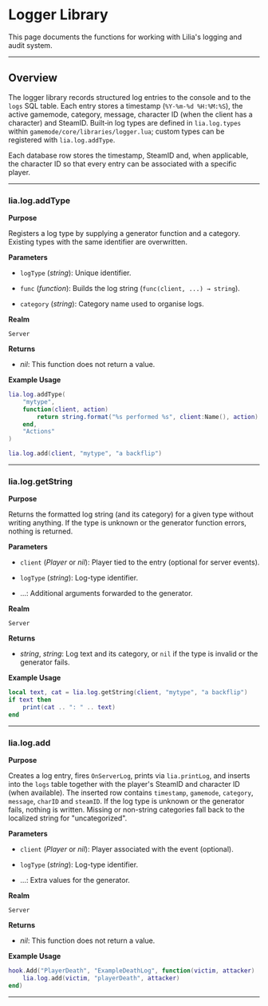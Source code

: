 # Logger Library

This page documents the functions for working with Lilia's logging and audit system.

---

## Overview

The logger library records structured log entries to the console and to the `logs` SQL table. Each entry stores a timestamp (`%Y-%m-%d %H:%M:%S`), the active gamemode, category, message, character ID (when the client has a character) and SteamID. Built‑in log types are defined in `lia.log.types` within `gamemode/core/libraries/logger.lua`; custom types can be registered with `lia.log.addType`.

Each database row stores the timestamp, SteamID and, when applicable, the character ID so that every entry can be associated with a specific player.

---

### lia.log.addType

**Purpose**

Registers a log type by supplying a generator function and a category. Existing types with the same identifier are overwritten.

**Parameters**

* `logType` (*string*): Unique identifier.

* `func` (*function*): Builds the log string (`func(client, ...) → string`).

* `category` (*string*): Category name used to organise logs.

**Realm**

`Server`

**Returns**

* *nil*: This function does not return a value.

**Example Usage**

```lua
lia.log.addType(
    "mytype",
    function(client, action)
        return string.format("%s performed %s", client:Name(), action)
    end,
    "Actions"
)

lia.log.add(client, "mytype", "a backflip")
```

---

### lia.log.getString

**Purpose**

Returns the formatted log string (and its category) for a given type without writing anything. If the type is unknown or the generator function errors, nothing is returned.

**Parameters**

* `client` (*Player* or *nil*): Player tied to the entry (optional for server events).

* `logType` (*string*): Log-type identifier.

* …: Additional arguments forwarded to the generator.

**Realm**

`Server`

**Returns**

* *string*, *string*: Log text and its category, or `nil` if the type is invalid or the generator fails.

**Example Usage**

```lua
local text, cat = lia.log.getString(client, "mytype", "a backflip")
if text then
    print(cat .. ": " .. text)
end
```

---

### lia.log.add

**Purpose**

Creates a log entry, fires `OnServerLog`, prints via `lia.printLog`, and inserts into the `logs` table together with the player's SteamID and character ID (when available). The inserted row contains `timestamp`, `gamemode`, `category`, `message`, `charID` and `steamID`. If the log type is unknown or the generator fails, nothing is written. Missing or non-string categories fall back to the localized string for "uncategorized".

**Parameters**

* `client` (*Player* or *nil*): Player associated with the event (optional).

* `logType` (*string*): Log-type identifier.

* …: Extra values for the generator.

**Realm**

`Server`

**Returns**

* *nil*: This function does not return a value.

**Example Usage**

```lua
hook.Add("PlayerDeath", "ExampleDeathLog", function(victim, attacker)
    lia.log.add(victim, "playerDeath", attacker)
end)
```

---

